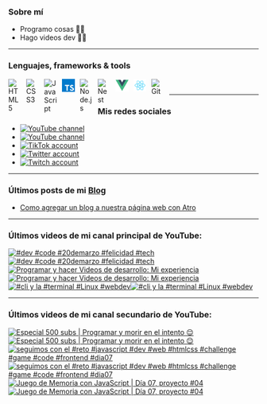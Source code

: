 ### Sobre mí
- Programo cosas 🧑‍💻
- Hago videos dev 🧑‍🏫

---
### Lenguajes, frameworks & tools

<img align="left" alt="HTML5" width="26px" src="https://cdn.jsdelivr.net/gh/devicons/devicon/icons/html5/html5-original.svg" style="padding-right:10px;" />
<img align="left" alt="CSS3" width="26px" src="https://cdn.jsdelivr.net/gh/devicons/devicon/icons/css3/css3-original.svg" style="padding-right:10px;" />
<img align="left" alt="JavaScript" width="26px" src="https://cdn.jsdelivr.net/gh/devicons/devicon/icons/javascript/javascript-original.svg" style="padding-right:10px;" />
<img align="left" alt="Typescript" width="26px" src="https://raw.githubusercontent.com/github/explore/80688e429a7d4ef2fca1e82350fe8e3517d3494d/topics/typescript/typescript.png" style="padding-right:10px;" />
<img align="left" alt="Node.js" width="26px" src="https://cdn.jsdelivr.net/gh/devicons/devicon/icons/nodejs/nodejs-original.svg" style="padding-right:10px;" />
<img align="left" alt="Nest" width="26px" src="https://avatars.githubusercontent.com/u/28507035?s=48&v=4" style="padding-right:10px;" />
<img align="left" alt="Vue" width="26px" src="https://raw.githubusercontent.com/github/explore/80688e429a7d4ef2fca1e82350fe8e3517d3494d/topics/vue/vue.png" style="padding-right:10px;" />
<img align="left" alt="React" width="26px" src="https://raw.githubusercontent.com/github/explore/80688e429a7d4ef2fca1e82350fe8e3517d3494d/topics/react/react.png" style="padding-right:10px;" />
<img align="left" alt="Git" width="26px" src="https://cdn.jsdelivr.net/gh/devicons/devicon/icons/git/git-original.svg" style="padding-right:10px;" />

<br>

---
### Mis redes sociales
 - [![YouTube channel](https://img.shields.io/youtube/channel/subscribers/UCRC7LM5vAZMxS8LSo0PKZng?style=social)](https://www.youtube.com/channel/UCRC7LM5vAZMxS8LSo0PKZng)
 - [![YouTube channel](https://img.shields.io/youtube/channel/subscribers/UCKMWXwHYoy920OFEN_BM5VQ?style=social)](https://www.youtube.com/@doneberdev)
 - [![TikTok account](https://img.shields.io/endpoint?logo=TikTok&style=social&url=https%3A%2F%2Fdoneber.dev%2Ftiktok-counter%2F)](https://www.tiktok.com/@doneberdev)
 - [![Twitter account](https://img.shields.io/twitter/follow/doneberdev?label=Followers&style=social)](https://twitter.com/doneberdev)
 - [![Twitch account](https://img.shields.io/twitch/status/doneberdev?style=social)](https://twitch.tv/doneberdev)
 
---
### Últimos posts de mi [Blog](https://doneber.dev/blog)

<!-- BLOG-POST-LIST:START -->
- [Como agregar un blog a nuestra página web con Atro](https://doneber.dev/blog/first-post/)
<!-- BLOG-POST-LIST:END -->
 
---
### Últimos videos de mi canal principal de YouTube:

<!-- BEGIN YOUTUBE-CARDS-FIRST -->
[![#dev #code #20demarzo #felicidad #tech](https://ytcards.demolab.com/?id=dN7uesqZAFo&title=%23dev+%23code+%2320demarzo+%23felicidad+%23tech&lang=en&timestamp=1710960162&background_color=%230f0f0f&title_color=%23ffffff&stats_color=%23dedede&max_title_lines=1&width=250&border_radius=5&duration=27 "#dev #code #20demarzo #felicidad #tech")](https://www.youtube.com/watch?v=dN7uesqZAFo#gh-dark-mode-only)[![#dev #code #20demarzo #felicidad #tech](https://ytcards.demolab.com/?id=dN7uesqZAFo&title=%23dev+%23code+%2320demarzo+%23felicidad+%23tech&lang=en&timestamp=1710960162&background_color=%230d1117&title_color=%23ffffff&stats_color=%23dedede&max_title_lines=1&width=250&border_radius=5&duration=27 "#dev #code #20demarzo #felicidad #tech")](https://www.youtube.com/watch?v=dN7uesqZAFo#gh-light-mode-only)
[![Programar y hacer Videos de desarrollo: Mi experiencia](https://ytcards.demolab.com/?id=ZS8YIceH68I&title=Programar+y+hacer+Videos+de+desarrollo%3A+Mi+experiencia&lang=en&timestamp=1707165785&background_color=%230f0f0f&title_color=%23ffffff&stats_color=%23dedede&max_title_lines=1&width=250&border_radius=5&duration=604 "Programar y hacer Videos de desarrollo: Mi experiencia")](https://www.youtube.com/watch?v=ZS8YIceH68I#gh-dark-mode-only)[![Programar y hacer Videos de desarrollo: Mi experiencia](https://ytcards.demolab.com/?id=ZS8YIceH68I&title=Programar+y+hacer+Videos+de+desarrollo%3A+Mi+experiencia&lang=en&timestamp=1707165785&background_color=%230d1117&title_color=%23ffffff&stats_color=%23dedede&max_title_lines=1&width=250&border_radius=5&duration=604 "Programar y hacer Videos de desarrollo: Mi experiencia")](https://www.youtube.com/watch?v=ZS8YIceH68I#gh-light-mode-only)
[![#cli y la #terminal #Linux #webdev](https://ytcards.demolab.com/?id=bCUtGyGSQ8c&title=%23cli+y+la+%23terminal+%23Linux+%23webdev&lang=en&timestamp=1705118475&background_color=%230f0f0f&title_color=%23ffffff&stats_color=%23dedede&max_title_lines=1&width=250&border_radius=5&duration=54 "#cli y la #terminal #Linux #webdev")](https://www.youtube.com/watch?v=bCUtGyGSQ8c#gh-dark-mode-only)[![#cli y la #terminal #Linux #webdev](https://ytcards.demolab.com/?id=bCUtGyGSQ8c&title=%23cli+y+la+%23terminal+%23Linux+%23webdev&lang=en&timestamp=1705118475&background_color=%230d1117&title_color=%23ffffff&stats_color=%23dedede&max_title_lines=1&width=250&border_radius=5&duration=54 "#cli y la #terminal #Linux #webdev")](https://www.youtube.com/watch?v=bCUtGyGSQ8c#gh-light-mode-only)
<!-- END YOUTUBE-CARDS-FIRST -->

---
### Últimos videos de mi canal secundario de YouTube:

<!-- BEGIN YOUTUBE-CARDS-SECOND -->
[![Especial 500 subs | Programar y morir en el intento 😌](https://ytcards.demolab.com/?id=fAitG-VYXPk&title=Especial+500+subs+%7C+Programar+y+morir+en+el+intento+%F0%9F%98%8C&lang=en&timestamp=1712792167&background_color=%230f0f0f&title_color=%23ffffff&stats_color=%23dedede&max_title_lines=1&width=250&border_radius=5&duration=419 "Especial 500 subs | Programar y morir en el intento 😌")](https://www.youtube.com/watch?v=fAitG-VYXPk#gh-dark-mode-only)[![Especial 500 subs | Programar y morir en el intento 😌](https://ytcards.demolab.com/?id=fAitG-VYXPk&title=Especial+500+subs+%7C+Programar+y+morir+en+el+intento+%F0%9F%98%8C&lang=en&timestamp=1712792167&background_color=%230d1117&title_color=%23ffffff&stats_color=%23dedede&max_title_lines=1&width=250&border_radius=5&duration=419 "Especial 500 subs | Programar y morir en el intento 😌")](https://www.youtube.com/watch?v=fAitG-VYXPk#gh-light-mode-only)
[![seguimos con el #reto #javascript #dev #web #htmlcss #challenge #game #code #frontend #dia07](https://ytcards.demolab.com/?id=t63eBtHsyE0&title=seguimos+con+el+%23reto+%23javascript+%23dev+%23web+%23htmlcss+%23challenge+%23game+%23code+%23frontend+%23dia07&lang=en&timestamp=1712634867&background_color=%230f0f0f&title_color=%23ffffff&stats_color=%23dedede&max_title_lines=1&width=250&border_radius=5&duration=59 "seguimos con el #reto #javascript #dev #web #htmlcss #challenge #game #code #frontend #dia07")](https://www.youtube.com/watch?v=t63eBtHsyE0#gh-dark-mode-only)[![seguimos con el #reto #javascript #dev #web #htmlcss #challenge #game #code #frontend #dia07](https://ytcards.demolab.com/?id=t63eBtHsyE0&title=seguimos+con+el+%23reto+%23javascript+%23dev+%23web+%23htmlcss+%23challenge+%23game+%23code+%23frontend+%23dia07&lang=en&timestamp=1712634867&background_color=%230d1117&title_color=%23ffffff&stats_color=%23dedede&max_title_lines=1&width=250&border_radius=5&duration=59 "seguimos con el #reto #javascript #dev #web #htmlcss #challenge #game #code #frontend #dia07")](https://www.youtube.com/watch?v=t63eBtHsyE0#gh-light-mode-only)
[![Juego de Memoria con JavaScript | Día 07, proyecto #04](https://ytcards.demolab.com/?id=Nz5_LlVsOpg&title=Juego+de+Memoria+con+JavaScript+%7C+D%C3%ADa+07%2C+proyecto+%2304&lang=en&timestamp=1712634862&background_color=%230f0f0f&title_color=%23ffffff&stats_color=%23dedede&max_title_lines=1&width=250&border_radius=5&duration=3501 "Juego de Memoria con JavaScript | Día 07, proyecto #04")](https://www.youtube.com/watch?v=Nz5_LlVsOpg#gh-dark-mode-only)[![Juego de Memoria con JavaScript | Día 07, proyecto #04](https://ytcards.demolab.com/?id=Nz5_LlVsOpg&title=Juego+de+Memoria+con+JavaScript+%7C+D%C3%ADa+07%2C+proyecto+%2304&lang=en&timestamp=1712634862&background_color=%230d1117&title_color=%23ffffff&stats_color=%23dedede&max_title_lines=1&width=250&border_radius=5&duration=3501 "Juego de Memoria con JavaScript | Día 07, proyecto #04")](https://www.youtube.com/watch?v=Nz5_LlVsOpg#gh-light-mode-only)
<!-- END YOUTUBE-CARDS-SECOND -->